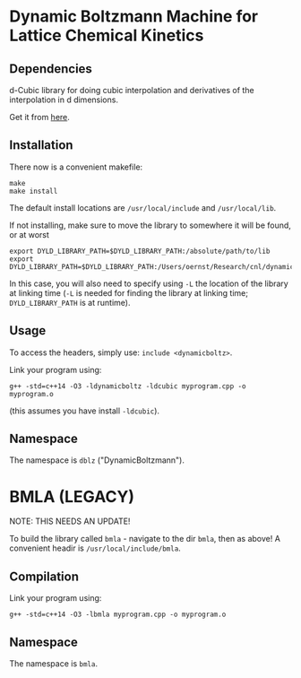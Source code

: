 # Dynamic Boltzmann Machine for Lattice Chemical Kinetics

## Dependencies

d-Cubic library for doing cubic interpolation and derivatives of the interpolation in d dimensions.

Get it from [here](https://github.com/smrfeld/d-Cubic).

## Installation

There now is a convenient makefile:
```
make
make install
```
The default install locations are `/usr/local/include` and `/usr/local/lib`.

If not installing, make sure to move the library to somewhere it will be found, or at worst
```
export DYLD_LIBRARY_PATH=$DYLD_LIBRARY_PATH:/absolute/path/to/lib
export DYLD_LIBRARY_PATH=$DYLD_LIBRARY_PATH:/Users/oernst/Research/cnl/dynamic_boltzmann_cpp/lib
```
In this case, you will also need to specify using `-L` the location of the library at linking time (`-L` is needed for finding the library at linking time; `DYLD_LIBRARY_PATH` is at runtime).

## Usage

To access the headers, simply use: `include <dynamicboltz>`. 

Link your program using:
```
g++ -std=c++14 -O3 -ldynamicboltz -ldcubic myprogram.cpp -o myprogram.o
```
(this assumes you have install `-ldcubic`).

## Namespace

The namespace is `dblz` ("DynamicBoltzmann").

# BMLA (LEGACY)

NOTE: THIS NEEDS AN UPDATE!

To build the library called `bmla` - navigate to the dir `bmla`, then as above! A convenient headir is `/usr/local/include/bmla`.

## Compilation

Link your program using:
```
g++ -std=c++14 -O3 -lbmla myprogram.cpp -o myprogram.o
```

## Namespace

The namespace is `bmla`.